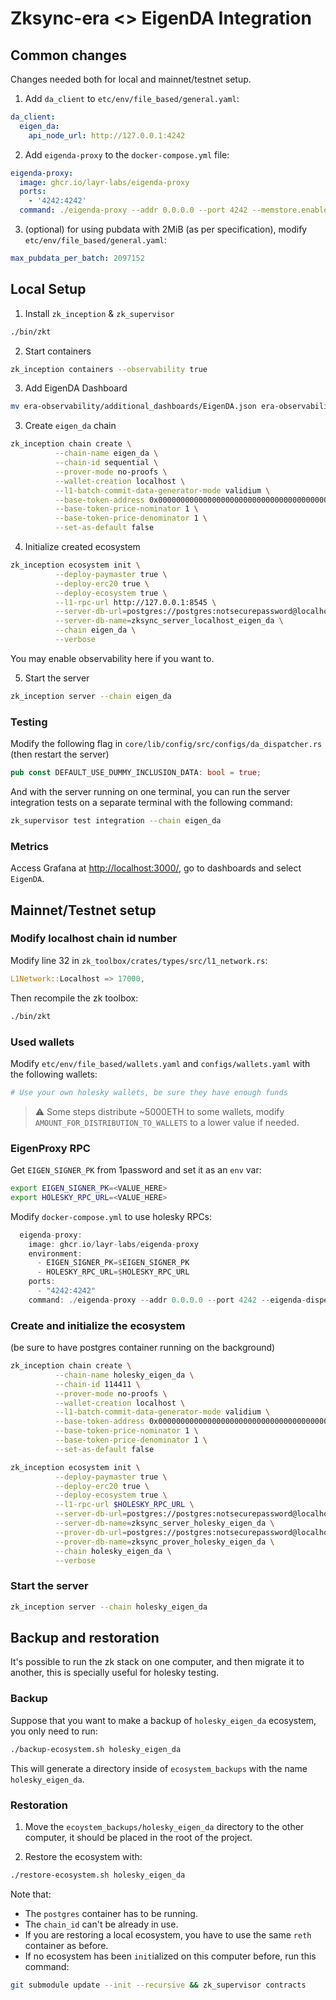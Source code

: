 # Zksync-era <> EigenDA Integration

## Common changes

Changes needed both for local and mainnet/testnet setup.

1. Add `da_client` to `etc/env/file_based/general.yaml`:

```yaml
da_client:
  eigen_da:
    api_node_url: http://127.0.0.1:4242
```

2. Add `eigenda-proxy` to the `docker-compose.yml` file:

```yaml
eigenda-proxy:
  image: ghcr.io/layr-labs/eigenda-proxy
  ports:
    - '4242:4242'
  command: ./eigenda-proxy --addr 0.0.0.0 --port 4242 --memstore.enabled --eigenda-max-blob-length "2MiB"
```

3. (optional) for using pubdata with 2MiB (as per specification), modify `etc/env/file_based/general.yaml`:

```yaml
max_pubdata_per_batch: 2097152
```

## Local Setup

1. Install `zk_inception` & `zk_supervisor`

```bash
./bin/zkt
```

2. Start containers

```bash
zk_inception containers --observability true
```

3. Add EigenDA Dashboard

```bash
mv era-observability/additional_dashboards/EigenDA.json era-observability/dashboards/EigenDA.json
```

3. Create `eigen_da` chain

```bash
zk_inception chain create \
          --chain-name eigen_da \
          --chain-id sequential \
          --prover-mode no-proofs \
          --wallet-creation localhost \
          --l1-batch-commit-data-generator-mode validium \
          --base-token-address 0x0000000000000000000000000000000000000001 \
          --base-token-price-nominator 1 \
          --base-token-price-denominator 1 \
          --set-as-default false
```

4. Initialize created ecosystem

```bash
zk_inception ecosystem init \
          --deploy-paymaster true \
          --deploy-erc20 true \
          --deploy-ecosystem true \
          --l1-rpc-url http://127.0.0.1:8545 \
          --server-db-url=postgres://postgres:notsecurepassword@localhost:5432 \
          --server-db-name=zksync_server_localhost_eigen_da \
          --chain eigen_da \
          --verbose
```

You may enable observability here if you want to.

5. Start the server

```bash
zk_inception server --chain eigen_da
```

### Testing

Modify the following flag in `core/lib/config/src/configs/da_dispatcher.rs` (then restart the server)

```rs
pub const DEFAULT_USE_DUMMY_INCLUSION_DATA: bool = true;
```

And with the server running on one terminal, you can run the server integration tests on a separate terminal with the
following command:

```bash
zk_supervisor test integration --chain eigen_da
```

### Metrics

Access Grafana at [http://localhost:3000/](http://localhost:3000/), go to dashboards and select `EigenDA`.

## Mainnet/Testnet setup

### Modify localhost chain id number

Modify line 32 in `zk_toolbox/crates/types/src/l1_network.rs`:

```rs
L1Network::Localhost => 17000,
```

Then recompile the zk toolbox:

```bash
./bin/zkt
```

### Used wallets

Modify `etc/env/file_based/wallets.yaml` and `configs/wallets.yaml` with the following wallets:

```yaml
# Use your own holesky wallets, be sure they have enough funds
```

> ⚠️ Some steps distribute ~5000ETH to some wallets, modify `AMOUNT_FOR_DISTRIBUTION_TO_WALLETS` to a lower value if
> needed.

### EigenProxy RPC

Get `EIGEN_SIGNER_PK` from 1password and set it as an `env` var:

```bash
export EIGEN_SIGNER_PK=<VALUE_HERE>
export HOLESKY_RPC_URL=<VALUE_HERE>
```

Modify `docker-compose.yml` to use holesky RPCs:

```rust
  eigenda-proxy:
    image: ghcr.io/layr-labs/eigenda-proxy
    environment:
      - EIGEN_SIGNER_PK=$EIGEN_SIGNER_PK
      - HOLESKY_RPC_URL=$HOLESKY_RPC_URL
    ports:
      - "4242:4242"
    command: ./eigenda-proxy --addr 0.0.0.0 --port 4242 --eigenda-disperser-rpc disperser-holesky.eigenda.xyz:443 --eigenda-signer-private-key-hex $EIGEN_SIGNER_PK --eigenda-eth-rpc $HOLESKY_RPC_URL --eigenda-svc-manager-addr 0xD4A7E1Bd8015057293f0D0A557088c286942e84b --eigenda-eth-confirmation-depth 0
```

### Create and initialize the ecosystem

(be sure to have postgres container running on the background)

```bash
zk_inception chain create \
          --chain-name holesky_eigen_da \
          --chain-id 114411 \
          --prover-mode no-proofs \
          --wallet-creation localhost \
          --l1-batch-commit-data-generator-mode validium \
          --base-token-address 0x0000000000000000000000000000000000000001 \
          --base-token-price-nominator 1 \
          --base-token-price-denominator 1 \
          --set-as-default false

zk_inception ecosystem init \
          --deploy-paymaster true \
          --deploy-erc20 true \
          --deploy-ecosystem true \
          --l1-rpc-url $HOLESKY_RPC_URL \
          --server-db-url=postgres://postgres:notsecurepassword@localhost:5432 \
          --server-db-name=zksync_server_holesky_eigen_da \
          --prover-db-url=postgres://postgres:notsecurepassword@localhost:5432 \
          --prover-db-name=zksync_prover_holesky_eigen_da \
          --chain holesky_eigen_da \
          --verbose
```

### Start the server

```bash
zk_inception server --chain holesky_eigen_da
```

## Backup and restoration

It's possible to run the zk stack on one computer, and then migrate it to another, this is specially useful for holesky
testing.

### Backup

Suppose that you want to make a backup of `holesky_eigen_da` ecosystem, you only need to run:

```bash
./backup-ecosystem.sh holesky_eigen_da
```

This will generate a directory inside of `ecosystem_backups` with the name `holesky_eigen_da`.

### Restoration

1. Move the `ecoystem_backups/holesky_eigen_da` directory to the other computer, it should be placed in the root of the
   project.

2. Restore the ecosystem with:

```bash
./restore-ecosystem.sh holesky_eigen_da
```

Note that:

- The `postgres` container has to be running.
- The `chain_id` can't be already in use.
- If you are restoring a local ecosystem, you have to use the same `reth` container as before.
- If no ecosystem has been `init`ialized on this computer before, run this command:

```bash
git submodule update --init --recursive && zk_supervisor contracts
```
